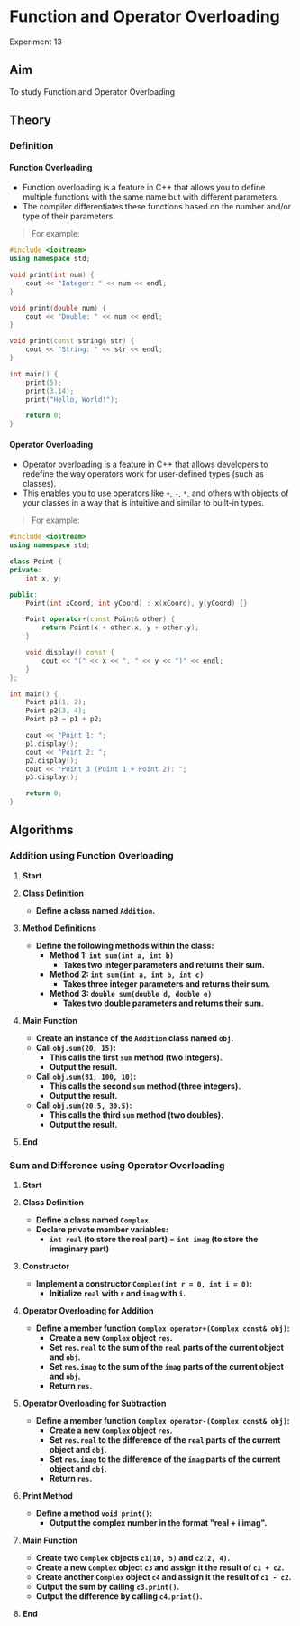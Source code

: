 # Function and Operator Overloading
Experiment 13
## Aim 
To study Function and Operator Overloading

## Theory
### Definition
#### Function Overloading
- Function overloading is a feature in C++ that allows you to define multiple functions with the same name but with different parameters.
- The compiler differentiates these functions based on the number and/or type of their parameters.
> For example:
```cpp
#include <iostream>
using namespace std;

void print(int num) {
    cout << "Integer: " << num << endl;
}

void print(double num) {
    cout << "Double: " << num << endl;
}

void print(const string& str) {
    cout << "String: " << str << endl;
}

int main() {
    print(5); 
    print(3.14);
    print("Hello, World!");

    return 0;
}

```
#### Operator Overloading
- Operator overloading is a feature in C++ that allows developers to redefine the way operators work for user-defined types (such as classes).
- This enables you to use operators like `+`, `-`, `*`, and others with objects of your classes in a way that is intuitive and similar to built-in types.
> For example:
```cpp
#include <iostream>
using namespace std;

class Point {
private:
    int x, y;

public:
    Point(int xCoord, int yCoord) : x(xCoord), y(yCoord) {}

    Point operator+(const Point& other) {
        return Point(x + other.x, y + other.y);
    }

    void display() const {
        cout << "(" << x << ", " << y << ")" << endl;
    }
};

int main() {
    Point p1(1, 2);
    Point p2(3, 4);
    Point p3 = p1 + p2;

    cout << "Point 1: ";
    p1.display();
    cout << "Point 2: ";
    p2.display();
    cout << "Point 3 (Point 1 + Point 2): ";
    p3.display();

    return 0;
}

```

## Algorithms
### Addition using Function Overloading

1. **Start**

2. **Class Definition**
   - **Define a class named `Addition`.**

3. **Method Definitions**
   - **Define the following methods within the class:**
     - **Method 1: `int sum(int a, int b)`**
       - **Takes two integer parameters and returns their sum.**
     - **Method 2: `int sum(int a, int b, int c)`**
       - **Takes three integer parameters and returns their sum.**
     - **Method 3: `double sum(double d, double e)`**
       - **Takes two double parameters and returns their sum.**

4. **Main Function**
   - **Create an instance of the `Addition` class named `obj`.**
   - **Call `obj.sum(20, 15)`:**
     - **This calls the first `sum` method (two integers).**
     - **Output the result.**
   - **Call `obj.sum(81, 100, 10)`:**
     - **This calls the second `sum` method (three integers).**
     - **Output the result.**
   - **Call `obj.sum(20.5, 30.5)`:**
     - **This calls the third `sum` method (two doubles).**
     - **Output the result.**
    
5. **End**


### Sum and Difference using Operator Overloading

1. **Start**

2. **Class Definition**
   - **Define a class named `Complex`.**
   - **Declare private member variables:**
     - **`int real` (to store the real part)**
     = **`int imag` (to store the imaginary part)**

3. **Constructor**
   - **Implement a constructor `Complex(int r = 0, int i = 0)`:**
     - **Initialize `real` with `r` and `imag` with `i`.**

4. **Operator Overloading for Addition**
   - **Define a member function `Complex operator+(Complex const& obj)`:**
     - **Create a new `Complex` object `res`.**
     - **Set `res.real` to the sum of the `real` parts of the current object and `obj`.**
     - **Set `res.imag` to the sum of the `imag` parts of the current object and `obj`.**
     - **Return `res`.**

5. **Operator Overloading for Subtraction**
   - **Define a member function `Complex operator-(Complex const& obj)`:**
     - **Create a new `Complex` object `res`.**
     - **Set `res.real` to the difference of the `real` parts of the current object and 
     `obj`.**
     - **Set `res.imag` to the difference of the `imag` parts of the current object and 
     `obj`.**
     - **Return `res`.**

6. **Print Method**
   - **Define a method `void print()`:**
     - **Output the complex number in the format "real + i imag".**

7. ****Main Function****
   - **Create two `Complex` objects `c1(10, 5)` and `c2(2, 4)`.**
   - **Create a new `Complex` object `c3` and assign it the result of `c1 + c2`.**
   - **Create another `Complex` object `c4` and assign it the result of `c1 - c2`.**
   - **Output the sum by calling `c3.print()`.**
   - **Output the difference by calling `c4.print()`.**
  
8. **End**
